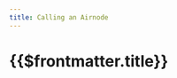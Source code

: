 ```yaml
---
title: Calling an Airnode
---
```


# {{$frontmatter.title}}

<TocHeader />
<TOC class="table-of-contents" :include-level="[2,3]" />
